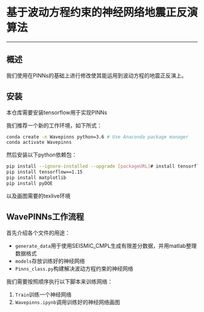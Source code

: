# 基于波动方程约束的神经网络地震正反演算法
---

## 概述
我们使用在PINNs的基础上进行修改使其能运用到波动方程的地震正反演上。

## 安装
本仓库需要安装tensorflow用于实现PINNs

我们推荐一个新的工作环境，如下所式：
```bash
conda create -n Wavepinns python=3.6 # Use Anaconda package manager
conda activate Wavepinns
```
然后安装以下python依赖包：
```bash
pip install --ignore-installed --upgrade [packageURL]# install tensorflow (get packageURL from https://www.tensorflow.org/install/pip, see tensorflow website for details)
pip install tensorflow==1.15
pip install matplotlib
pip install pyDOE
```
以及画图需要的texlive环境

## WavePINNs工作流程
首先介绍各个文件的用途：
*  `generate_data`用于使用SEISMIC_CMPL生成有限差分数据，并用matlab整理数据格式
*  `models`存放训练好的神经网络
*  `Pinns_class.py`构建解决波动方程约束的神经网络

我们需要按照顺序执行以下脚本来训练网络：
1. `Train`训练一个神经网络
2. `Wavepinns.ipynb`调用训练好的神经网络画图
